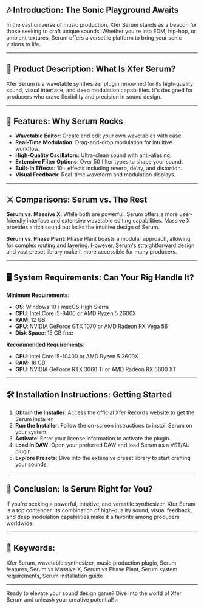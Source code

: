 ## 🎶 Introduction: The Sonic Playground Awaits

In the vast universe of music production, Xfer Serum stands as a beacon for those seeking to craft unique sounds. Whether you're into EDM, hip-hop, or ambient textures, Serum offers a versatile platform to bring your sonic visions to life. 

---

## 🧪 Product Description: What Is Xfer Serum?

Xfer Serum is a wavetable synthesizer plugin renowned for its high-quality sound, visual interface, and deep modulation capabilities. It's designed for producers who crave flexibility and precision in sound design. 

---

## 🌟 Features: Why Serum Rocks

* **Wavetable Editor**: Create and edit your own wavetables with ease.
* **Real-Time Modulation**: Drag-and-drop modulation for intuitive workflow.
* **High-Quality Oscillators**: Ultra-clean sound with anti-aliasing.
* **Extensive Filter Options**: Over 50 filter types to shape your sound.
* **Built-In Effects**: 10+ effects including reverb, delay, and distortion.
* **Visual Feedback**: Real-time waveform and modulation displays. 

---

## ⚔️ Comparisons: Serum vs. The Rest

**Serum vs. Massive X**:
While both are powerful, Serum offers a more user-friendly interface and extensive wavetable editing capabilities. Massive X provides a rich sound but lacks the intuitive design of Serum. 

**Serum vs. Phase Plant**:
Phase Plant boasts a modular approach, allowing for complex routing and layering. However, Serum's straightforward design and vast preset library make it more accessible for many producers. 

---

## 🖥️ System Requirements: Can Your Rig Handle It?

**Minimum Requirements**:

* **OS**: Windows 10 / macOS High Sierra
* **CPU**: Intel Core i5-8400 or AMD Ryzen 5 2600X
* **RAM**: 12 GB
* **GPU**: NVIDIA GeForce GTX 1070 or AMD Radeon RX Vega 56
* **Disk Space**: 15 GB free 

**Recommended Requirements**:

* **CPU**: Intel Core i5-10400 or AMD Ryzen 5 3600X
* **RAM**: 16 GB
* **GPU**: NVIDIA GeForce RTX 3060 Ti or AMD Radeon RX 6600 XT 

---

## 🛠️ Installation Instructions: Getting Started

1. **Obtain the Installer**: Access the official Xfer Records website to get the Serum installer.
2. **Run the Installer**: Follow the on-screen instructions to install Serum on your system.
3. **Activate**: Enter your license information to activate the plugin.
4. **Load in DAW**: Open your preferred DAW and load Serum as a VST/AU plugin.
5. **Explore Presets**: Dive into the extensive preset library to start crafting your sounds. 

---

## 🎤 Conclusion: Is Serum Right for You?

If you're seeking a powerful, intuitive, and versatile synthesizer, Xfer Serum is a top contender. Its combination of high-quality sound, visual feedback, and deep modulation capabilities make it a favorite among producers worldwide. 

---

## 🔑 Keywords:

Xfer Serum, wavetable synthesizer, music production plugin, Serum features, Serum vs Massive X, Serum vs Phase Plant, Serum system requirements, Serum installation guide 

---

Ready to elevate your sound design game? Dive into the world of Xfer Serum and unleash your creative potential! 🎶
